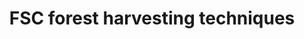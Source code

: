 ---
title: 'FSC forest harvesting techniques'
field: 'fsc.focus.harvestingTechnique'
slug: 'fsc-focus-harvestingtechnique'
comment: 'select from control list'
required: False
vocabulary: 'vocabulary.txt'
module: 'Scope'
cluster: 'Fsc'
policy: 'Controlled value. Multi select from control list.'
layout: 'fsc'
---